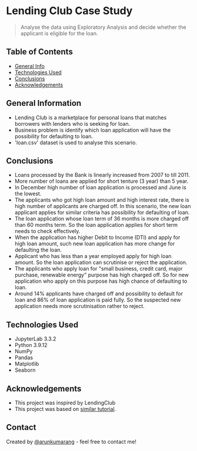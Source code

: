 # Lending Club Case Study
> Analyse the data using Exploratory Analysis and decide whether the applicant is eligible for the loan.


## Table of Contents
* [General Info](#general-information)
* [Technologies Used](#technologies-used)
* [Conclusions](#conclusions)
* [Acknowledgements](#acknowledgements)

<!-- You can include any other section that is pertinent to your problem -->

## General Information
- Lending Club is a marketplace for personal loans that matches borrowers with lenders who is seeking for loan.
- Business problem is identify which loan application will have the possibility for defaulting to loan.
- 'loan.csv' dataset is used to analyse this scenario.

<!-- You don't have to answer all the questions - just the ones relevant to your project. -->

## Conclusions
- Loans processed by the Bank is linearly increased from 2007 to till 2011.
- More number of loans are applied for short tenture (3 year) than 5 year.
- In December high number of loan application is processed and June is the lowest.
- The applicants who got high loan amount and high interest rate, there is high number of applicants are charged off. In this scenario, the new loan applicant applies for similar criteria has possibility for defaulting of loan.
- The loan application whose loan term of 36 months is more charged off than 60 months term. So the loan application applies for short term needs to check effectively.
- When the application has higher Debit to Income (DTI) and apply for high loan amount, such new loan application has more change for defaulting the loan.
- Applicant who has less than a year employed apply for high loan amount. So the loan application can scrutinise or reject the application.
- The applicants who apply loan for "small business, credit card, major purchase, renewable energy" purpose has high charged off. So for new application who apply on this purpose has high chance of defaulting to loan.
- Around 14% applicants have charged off and possibility to default for loan and 86% of loan application is paid fully. So the suspected new application needs more scrutinisation rather to reject.

<!-- You don't have to answer all the questions - just the ones relevant to your project. -->


## Technologies Used
- JupyterLab 3.3.2
- Python 3.9.12
- NumPy
- Pandas
- Matplotlib
- Seaborn


## Acknowledgements
- This project was inspired by LendingClub
- This project was based on [similar tutorial](https://drive.google.com/drive/folders/1vRruQCzrtOS_iZrDtA74DWMadpmBAA9B).


## Contact
Created by [@arunkumarang](https://github.com/arunkumarang) - feel free to contact me!


<!-- Optional -->
<!-- ## License -->
<!-- This project is open source and available under the [... License](). -->

<!-- You don't have to include all sections - just the one's relevant to your project -->